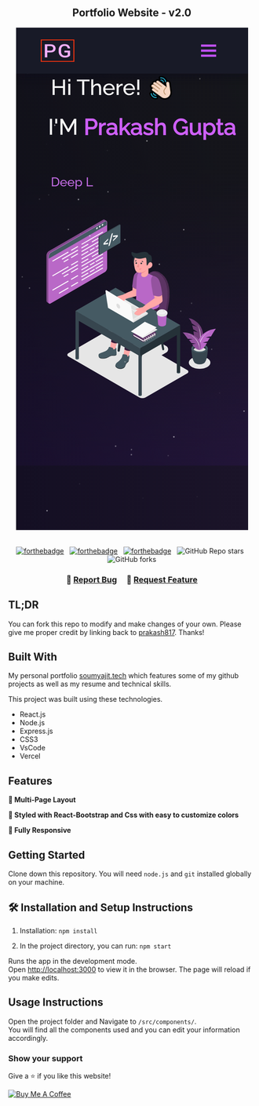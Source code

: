 <h2 align="center">
  Portfolio Website - v2.0<br/>
 </h2>
<div align="center">
  <img alt="Demo" src="./Images/readme-img1.png" hieght = "600"/>
</div>

<br/>

<center>

[![forthebadge](https://forthebadge.com/images/badges/built-with-love.svg)](https://forthebadge.com) &nbsp;
[![forthebadge](https://forthebadge.com/images/badges/made-with-javascript.svg)](https://forthebadge.com) &nbsp;
[![forthebadge](https://forthebadge.com/images/badges/open-source.svg)](https://forthebadge.com) &nbsp;
![GitHub Repo stars](https://img.shields.io/github/stars/prakash817/Portfolio?color=red&logo=github&style=for-the-badge) &nbsp;
![GitHub forks](https://img.shields.io/github/forks/prakash817/Portfolio?color=red&logo=github&style=for-the-badge)

</center>

<h3 align="center">
    🔹
    <a href="https://github.com/prakash817/Portfolio/issues">Report Bug</a> &nbsp; &nbsp;
    🔹
    <a href="https://github.com/prakash817/Portfolio/issues">Request Feature</a>
</h3>

## TL;DR

You can fork this repo to modify and make changes of your own. Please give me proper credit by linking back to [prakash817](https://github.com/prakash817/Portfolio). Thanks!

## Built With

My personal portfolio <a href="http://soumya-jit.tech/" target="_blank">soumyajit.tech</a> which features some of my github projects as well as my resume and technical skills.<br/>

This project was built using these technologies.

- React.js
- Node.js
- Express.js
- CSS3
- VsCode
- Vercel

## Features

**📖 Multi-Page Layout**

**🎨 Styled with React-Bootstrap and Css with easy to customize colors**

**📱 Fully Responsive**

## Getting Started

Clone down this repository. You will need `node.js` and `git` installed globally on your machine.

## 🛠 Installation and Setup Instructions

1. Installation: `npm install`

2. In the project directory, you can run: `npm start`

Runs the app in the development mode.\
Open [http://localhost:3000](http://localhost:3000) to view it in the browser.
The page will reload if you make edits.

## Usage Instructions

Open the project folder and Navigate to `/src/components/`. <br/>
You will find all the components used and you can edit your information accordingly.

### Show your support

Give a ⭐ if you like this website!

<a href="https://www.buymeacoffee.com/prakash" target="_blank"><img src="https://cdn.buymeacoffee.com/buttons/v2/default-violet.png" alt="Buy Me A Coffee" height= "60px" width= "217px" ></a>
